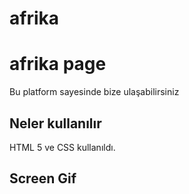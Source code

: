 # afrika
<h1>afrika page</h1>

Bu platform sayesinde bize ulaşabilirsiniz

<h2>Neler kullanılır</h2>

HTML 5 ve CSS kullanıldı.

<h2> Screen Gif</h2>